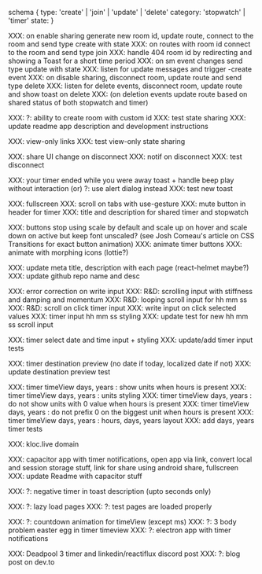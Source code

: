 schema
{
type: 'create' | 'join' | 'update' | 'delete'
category: 'stopwatch' | 'timer'
state: <sm data>
}

XXX: on enable sharing generate new room id, update route, connect to the room and send type create with state
XXX: on routes with room id connect to the room and send type join
XXX: handle 404 room id by redirecting and showing a Toast for a short time period
XXX: on sm event changes send type update with state
XXX: listen for update messages and trigger <category>-create event
XXX: on disable sharing, disconnect room, update route and send type delete
XXX: listen for delete events, disconnect room, update route and show toast on delete
XXX: (on deletion events update route based on shared status of both stopwatch and timer)

XXX: ?: ability to create room with custom id
XXX: test state sharing
XXX: update readme app description and development instructions

XXX: view-only links
XXX: test view-only state sharing

XXX: share UI change on disconnect
XXX: notif on disconnect
XXX: test disconnect

XXX: your timer ended while you were away toast + handle beep play without interaction (or) ?: use alert dialog instead
XXX: test new toast

XXX: fullscreen
XXX: scroll on tabs with use-gesture
XXX: mute button in header for timer
XXX: title and description for shared timer and stopwatch

XXX: buttons stop using scale by default and scale up on hover and scale down on active but keep font unscaled? (see Josh Comeau's article on CSS Transitions for exact button animation)
XXX: animate timer buttons
XXX: animate with morphing icons (lottie?)

XXX: update meta title, description with each page (react-helmet maybe?)
XXX: update github repo name and desc

XXX: error correction on write input
XXX: R&D: scrolling input with stiffness and damping and momentum
XXX: R&D: looping scroll input for hh mm ss
XXX: R&D: scroll on click timer input
XXX: write input on click selected values
XXX: timer input hh mm ss styling
XXX: update test for new hh mm ss scroll input

XXX: timer select date and time input + styling
XXX: update/add timer input tests

XXX: timer destination preview (no date if today, localized date if not)
XXX: update destination preview test

XXX: timer timeView days, years : show units when hours is present
XXX: timer timeView days, years : units styling
XXX: timer timeView days, years : do not show units with 0 value when hours is present
XXX: timer timeView days, years : do not prefix 0 on the biggest unit when hours is present
XXX: timer timeView days, years : hours, days, years layout
XXX: add days, years timer tests

XXX: kloc.live domain

XXX: capacitor app with timer notifications, open app via link, convert local and session storage stuff, link for share using android share, fullscreen
XXX: update Readme with capacitor stuff

XXX: ?: negative timer in toast description (upto seconds only)

XXX: ?: lazy load pages
XXX: ?: test pages are loaded properly

XXX: ?: countdown animation for timeView (except ms)
XXX: ?: 3 body problem easter egg in timer timeview
XXX: ?: electron app with timer notifications

XXX: Deadpool 3 timer and linkedin/reactiflux discord post
XXX: ?: blog post on dev.to
